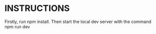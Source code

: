 # INSTRUCTIONS

Firstly, run npm install. Then start the local dev server with the command npm run dev
